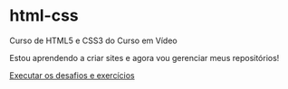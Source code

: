 # html-css
 Curso de HTML5 e CSS3 do Curso em Vídeo

Estou aprendendo a criar sites e agora vou gerenciar meus repositórios!

<a href="https://henryklayvin.github.io/html-css/desafios/d010/" target="_blank" >Executar os desafios e exercícios</a>